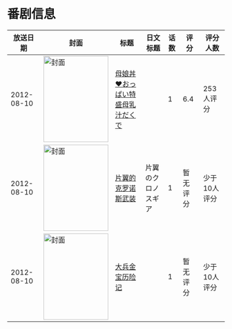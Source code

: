# 番剧信息

|放送日期|封面|标题|日文标题|话数|评分|评分人数|
|---|---|---|---|---|---|---|
|2012-08-10|<img src="/img/no_icon_subject.png" alt="封面" style="width:150px;height:200px;object-fit:cover;">|[母娘丼♥おっぱい特盛母乳汁だくで](https://bangumi.tv/subject/57266)||1|6.4|253人评分|
|2012-08-10|<img src="//lain.bgm.tv/pic/cover/c/2f/40/75146_RVE3N.jpg" alt="封面" style="width:150px;height:200px;object-fit:cover;">|[片翼的克罗诺斯武装](https://bangumi.tv/subject/75146)|片翼のクロノスギア|1|暂无评分|少于10人评分|
|2012-08-10|<img src="//lain.bgm.tv/pic/cover/c/cc/2e/222093_6T633.jpg" alt="封面" style="width:150px;height:200px;object-fit:cover;">|[大兵金宝历险记](https://bangumi.tv/subject/222093)||1|暂无评分|少于10人评分|
